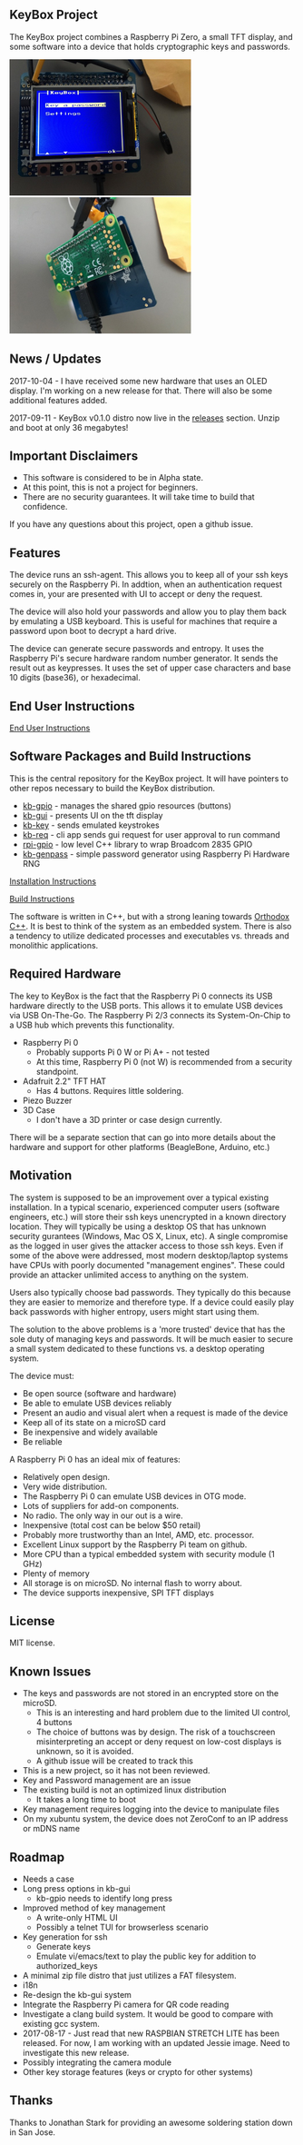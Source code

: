 
KeyBox Project
--------------

The KeyBox project combines a Raspberry Pi Zero, a small TFT display, and some software
into a device that holds cryptographic keys and passwords.

<img src="Images/Front.jpg" width="320" height="240" /> <img src="Images/Back.jpg" width="320" height="240" />


## News / Updates

2017-10-04 - I have received some new hardware that uses an OLED display. I'm working on a new release for that. There will also be some additional features added.

2017-09-11 - KeyBox v0.1.0 distro now live in the [releases](https://github.com/drudru/KeyBox/releases) section. Unzip and boot at only 36 megabytes!

## Important Disclaimers

* This software is considered to be in Alpha state.
* At this point, this is not a project for beginners.
* There are no security guarantees. It will take time to build that confidence.

If you have any questions about this project, open a github issue.

## Features

The device runs an ssh-agent. This allows you to keep all of your ssh keys
securely on the Raspberry Pi. In addtion, when an authentication request comes in,
your are presented with UI to accept or deny the request.

The device will also hold your passwords and allow you to play them back by emulating a USB keyboard.
This is useful for machines that require a password upon boot to decrypt a hard drive.

The device can generate secure passwords and entropy. It uses the Raspberry Pi's secure hardware random number generator.
It sends the result out as keypresses. It uses the set of upper case characters and base 10 digits (base36), or hexadecimal.

## End User Instructions

[End User Instructions](EndUser/INSTRUCTIONS.md)

## Software Packages and Build Instructions

This is the central repository for the KeyBox project.
It will have pointers to other repos necessary to build the KeyBox distribution.

* [kb-gpio](https://github.com/drudru/kb-gpio) - manages the shared gpio resources (buttons)
* [kb-gui](https://github.com/drudru/kb-gui) - presents UI on the tft display
* [kb-key](https://github.com/drudru/kb-key) - sends emulated keystrokes
* [kb-req](https://github.com/drudru/kb-req) - cli app sends gui request for user approval to run command
* [rpi-gpio](https://github.com/drudru/rpi-gpio) - low level C++ library to wrap Broadcom 2835 GPIO
* [kb-genpass](https://github.com/drudru/kb-genpass) - simple password generator using Raspberry Pi Hardware RNG

[Installation Instructions](Install/INSTALL.md)

[Build Instructions](Build/BUILD.md)

The software is written in C++, but with a strong leaning towards [Orthodox C++](https://gist.github.com/bkaradzic/2e39896bc7d8c34e042b).
It is best to think of the system as an embedded system. There is also a tendency to utilize dedicated processes and executables vs. threads and monolithic applications.

## Required Hardware

The key to KeyBox is the fact that the Raspberry Pi 0 connects its USB hardware directly to 
the USB ports. This allows it to emulate USB devices via USB On-The-Go.
The Raspberry Pi 2/3 connects its System-On-Chip to a USB hub which prevents this functionality.

* Raspberry Pi 0
  * Probably supports Pi 0 W or Pi A+ - not tested
  * At this time, Raspberry Pi 0 (not W) is recommended from a security standpoint.
* Adafruit 2.2" TFT HAT
  * Has 4 buttons. Requires little soldering.
* Piezo Buzzer
* 3D Case
  * I don't have a 3D printer or case design currently.
  
There will be a separate section that can go into more details about the hardware and 
support for other platforms (BeagleBone, Arduino, etc.)

## Motivation

The system is supposed to be an improvement over a typical existing installation. In a typical scenario, 
experienced computer users (software engineers, etc.) will store their ssh keys unencrypted in a known
directory location. They will typically be using a desktop OS that has unknown security gurantees
(Windows, Mac OS X, Linux, etc). A single compromise as the logged in user gives the attacker access to those ssh keys. Even if
some of the above were addressed, most modern desktop/laptop systems have CPUs with poorly documented 
"management engines". These could provide an attacker unlimited access to anything on the system.

Users also typically choose bad passwords. They typically do this because they are easier to memorize and therefore type.
If a device could easily play back passwords with higher entropy, users might start using them.

The solution to the above problems is a 'more trusted' device that has the sole duty of managing keys and passwords.
It will be much easier to secure a small system dedicated to these functions vs. a desktop operating system.

The device must:

* Be open source (software and hardware)
* Be able to emulate USB devices reliably
* Present an audio and visual alert when a request is made of the device
* Keep all of its state on a microSD card
* Be inexpensive and widely available
* Be reliable

A Raspberry Pi 0 has an ideal mix of features:

* Relatively open design.
* Very wide distribution.
* The Raspberry Pi 0 can emulate USB devices in OTG mode.
* Lots of suppliers for add-on components.
* No radio. The only way in our out is a wire.
* Inexpensive (total cost can be below $50 retail)
* Probably more trustworthy than an Intel, AMD, etc. processor.
* Excellent Linux support by the Raspberry Pi team on github.
* More CPU than a typical embedded system with security module (1 GHz)
* Plenty of memory
* All storage is on microSD. No internal flash to worry about.
* The device supports inexpensive, SPI TFT displays


## License

MIT license.

## Known Issues

* The keys and passwords are not stored in an encrypted store on the microSD.
  * This is an interesting and hard problem due to the limited UI control, 4 buttons
  * The choice of buttons was by design. The risk of a touchscreen misinterpreting
    an accept or deny request on low-cost displays is unknown, so it is avoided.
  * A github issue will be created to track this
 * This is a new project, so it has not been reviewed.
 * Key and Password management are an issue
 * The existing build is not an optimized linux distribution
   * It takes a long time to boot
 * Key management requires logging into the device to manipulate files
 * On my xubuntu system, the device does not ZeroConf to an IP address or mDNS name

## Roadmap

* Needs a case
* Long press options in kb-gui
  * kb-gpio needs to identify long press
* Improved method of key management
  * A write-only HTML UI
  * Possibly a telnet TUI for browserless scenario
* Key generation for ssh
  * Generate keys
  * Emulate vi/emacs/text to play the public key for addition to authorized_keys
* A minimal zip file distro that just utilizes a FAT filesystem.
* i18n
* Re-design the kb-gui system
* Integrate the Raspberry Pi camera for QR code reading
* Investigate a clang build system. It would be good to compare with existing gcc system.
* 2017-08-17 - Just read that new RASPBIAN STRETCH LITE has been released.
For now, I am working with an updated Jessie image. Need to investigate this new release.
* Possibly integrating the camera module
* Other key storage features (keys or crypto for other systems)

## Thanks

Thanks to Jonathan Stark for providing an awesome soldering station down in San Jose.

